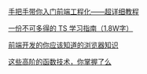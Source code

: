 [手把手带你入门前端工程化——超详细教程](https://juejin.cn/post/6892003555818143752)

[一份不可多得的 TS 学习指南（1.8W字）](https://juejin.cn/post/6872111128135073806)

[前端开发的你应该知道的浏览器知识](https://juejin.cn/post/6907119816931442701)

[这些高阶的函数技术，你掌握了么](https://juejin.cn/post/6892886272377880583)
